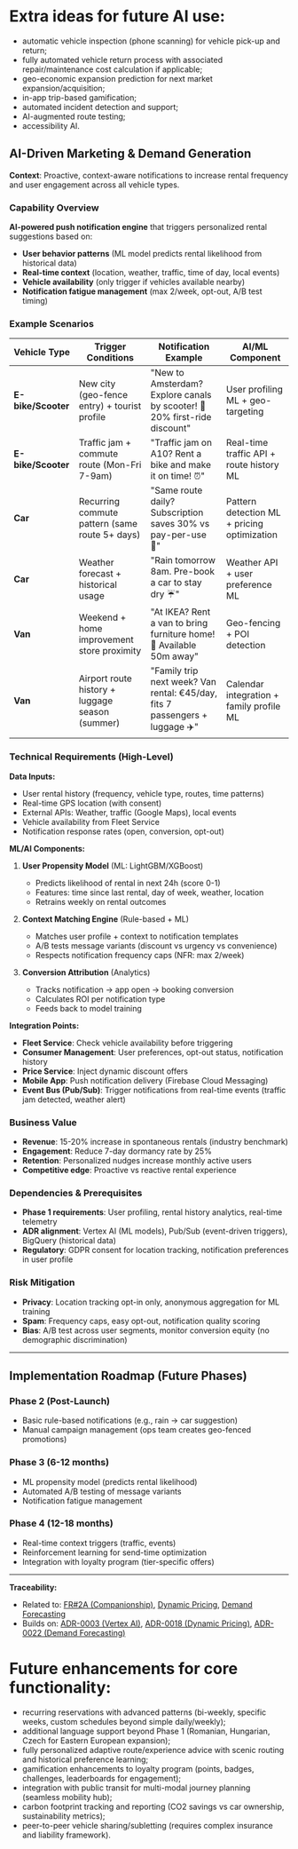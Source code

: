  # Extra ideas for future AI use:

- automatic vehicle inspection (phone scanning) for vehicle pick-up and return;
- fully automated vehicle return process with associated repair/maintenance cost calculation if applicable;
- geo-economic expansion prediction for next market expansion/acquisition;
- in-app trip-based gamification;
- automated incident detection and support;
- AI-augmented route testing;
- accessibility AI.

## AI-Driven Marketing & Demand Generation

**Context**: Proactive, context-aware notifications to increase rental frequency and user engagement across all vehicle types.

### Capability Overview
**AI-powered push notification engine** that triggers personalized rental suggestions based on:
- **User behavior patterns** (ML model predicts rental likelihood from historical data)
- **Real-time context** (location, weather, traffic, time of day, local events)
- **Vehicle availability** (only trigger if vehicles available nearby)
- **Notification fatigue management** (max 2/week, opt-out, A/B test timing)

### Example Scenarios

| Vehicle Type | Trigger Conditions | Notification Example | AI/ML Component |
|--------------|-------------------|----------------------|-----------------|
| **E-bike/Scooter** | New city (geo-fence entry) + tourist profile | "New to Amsterdam? Explore canals by scooter! 🛴 20% first-ride discount" | User profiling ML + geo-targeting |
| **E-bike/Scooter** | Traffic jam + commute route (Mon-Fri 7-9am) | "Traffic jam on A10? Rent a bike and make it on time! ⏰" | Real-time traffic API + route history ML |
| **Car** | Recurring commute pattern (same route 5+ days) | "Same route daily? Subscription saves 30% vs pay-per-use 🚗" | Pattern detection ML + pricing optimization |
| **Car** | Weather forecast + historical usage | "Rain tomorrow 8am. Pre-book a car to stay dry ☔" | Weather API + user preference ML |
| **Van** | Weekend + home improvement store proximity | "At IKEA? Rent a van to bring furniture home! 🚚 Available 50m away" | Geo-fencing + POI detection |
| **Van** | Airport route history + luggage season (summer) | "Family trip next week? Van rental: €45/day, fits 7 passengers + luggage ✈️" | Calendar integration + family profile ML |

### Technical Requirements (High-Level)

**Data Inputs:**
- User rental history (frequency, vehicle type, routes, time patterns)
- Real-time GPS location (with consent)
- External APIs: Weather, traffic (Google Maps), local events
- Vehicle availability from Fleet Service
- Notification response rates (open, conversion, opt-out)

**ML/AI Components:**
1. **User Propensity Model** (ML: LightGBM/XGBoost)
   - Predicts likelihood of rental in next 24h (score 0-1)
   - Features: time since last rental, day of week, weather, location
   - Retrains weekly on rental outcomes

2. **Context Matching Engine** (Rule-based + ML)
   - Matches user profile + context to notification templates
   - A/B tests message variants (discount vs urgency vs convenience)
   - Respects notification frequency caps (NFR: max 2/week)

3. **Conversion Attribution** (Analytics)
   - Tracks notification → app open → booking conversion
   - Calculates ROI per notification type
   - Feeds back to model training

**Integration Points:**
- **Fleet Service**: Check vehicle availability before triggering
- **Consumer Management**: User preferences, opt-out status, notification history
- **Price Service**: Inject dynamic discount offers
- **Mobile App**: Push notification delivery (Firebase Cloud Messaging)
- **Event Bus (Pub/Sub)**: Trigger notifications from real-time events (traffic jam detected, weather alert)

### Business Value
- **Revenue**: 15-20% increase in spontaneous rentals (industry benchmark)
- **Engagement**: Reduce 7-day dormancy rate by 25%
- **Retention**: Personalized nudges increase monthly active users
- **Competitive edge**: Proactive vs reactive rental experience

### Dependencies & Prerequisites
- **Phase 1 requirements**: User profiling, rental history analytics, real-time telemetry
- **ADR alignment**: Vertex AI (ML models), Pub/Sub (event-driven triggers), BigQuery (historical data)
- **Regulatory**: GDPR consent for location tracking, notification preferences in user profile

### Risk Mitigation
- **Privacy**: Location tracking opt-in only, anonymous aggregation for ML training
- **Spam**: Frequency caps, easy opt-out, notification quality scoring
- **Bias**: A/B test across user segments, monitor conversion equity (no demographic discrimination)

---

## Implementation Roadmap (Future Phases)

### Phase 2 (Post-Launch)
- Basic rule-based notifications (e.g., rain → car suggestion)
- Manual campaign management (ops team creates geo-fenced promotions)

### Phase 3 (6-12 months)
- ML propensity model (predicts rental likelihood)
- Automated A/B testing of message variants
- Notification fatigue management

### Phase 4 (12-18 months)
- Real-time context triggers (traffic, events)
- Reinforcement learning for send-time optimization
- Integration with loyalty program (tier-specific offers)

---

**Traceability:**
- Related to: [FR#2A (Companionship)](../2_FRs.md), [Dynamic Pricing](../hld/scenarios/dynamic-pricing), [Demand Forecasting](../hld/scenarios/demand-forecasting)
- Builds on: [ADR-0003 (Vertex AI)](../adrs/ADR-0003%20-%20Vertex%20AI%20as%20core%20platform%20for%20AI%20and%20GenAI.md), [ADR-0018 (Dynamic Pricing)](../adrs/ADR-0018%20-%20Hybrid%20AI%20for%20Dynamic%20Pricing%20calculation.md), [ADR-0022 (Demand Forecasting)](../adrs/ADR-0022%20-%20Demand%20Forecasting%20Model%20Selection%20and%20Architecture.md)


# Future enhancements for core functionality:

- recurring reservations with advanced patterns (bi-weekly, specific weeks, custom schedules beyond simple daily/weekly);
- additional language support beyond Phase 1 (Romanian, Hungarian, Czech for Eastern European expansion);
- fully personalized adaptive route/experience advice with scenic routing and historical preference learning;
- gamification enhancements to loyalty program (points, badges, challenges, leaderboards for engagement);
- integration with public transit for multi-modal journey planning (seamless mobility hub);
- carbon footprint tracking and reporting (CO2 savings vs car ownership, sustainability metrics);
- peer-to-peer vehicle sharing/subletting (requires complex insurance and liability framework).



